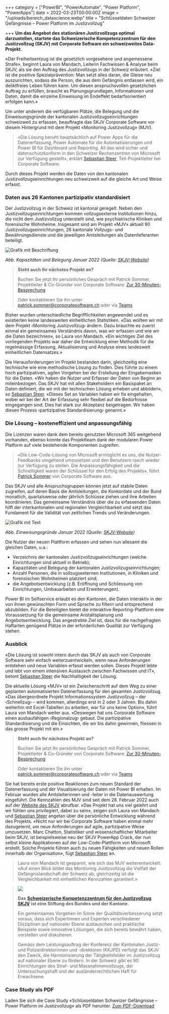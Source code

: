 +++
category = ["PowerBI", "PowerAutomate", "Power Platform", "PowerApps"]
date = 2022-03-23T00:00:00Z
image = "/uploads/bereich_datascience.webp"
title = "Schlüsseldaten Schweizer Gefängnisse  – Power Platform im Justizvollzug"

+++
**Um das Angebot des stationären Justizvollzugs optimal darzustellen, startete das Schweizerische Kompetenzzentrum für den Justizvollzug (SKJV) mit Corporate Software ein schweizweites Data-Projekt.**

«Der Freiheitsentzug ist die gesetzlich vorgesehene und angemessene Strafe», beginnt Laura von Mandach, Leiterin Fachwissen & Analyse beim SKJV, als sie den Auftrag des Justizvollzugs in der Schweiz erläutert. «Ziel ist die positive Spezialprävention: Man setzt alles daran, die Gleise neu auszurichten, sodass die Person, die aus dem Gefängnis entlassen wird, ein deliktfreies Leben führen kann. Um diesen anspruchsvollen gesetzlichen Auftrag zu erfüllen, braucht es Planungsgrundlagen, Informationen und Daten, damit die einzelne Einweisung im Endeffekt bedarfsorientiert erfolgen kann.»

Um unter anderem die verfügbaren Plätze, die Belegung und die Einweisungsgründe der kantonalen Justizvollzugseinrichtungen schweizweit zu erfassen, beauftragte das SKJV Corporate Software vor diesem Hintergrund mit dem Projekt «Monitoring Justizvollzug» (MJV).

> «Die Lösung beruht hauptsächlich auf Power Apps für die Datenerfassung, Power Automate für die Automatisierungen und Power BI für Dashboard und Reporting. All das wird sicher und datenschutzkonform in den Schweizer Rechenzentren von Microsoft zur Verfügung gestellt», erklärt [Sebastian Steer](https://www.corporatesoftware.ch/team/sebastian-steer/ "Sebastian Steer Profil"), Teil-Projektleiter bei Corporate Software.

Durch dieses Projekt werden die Daten von den kantonalen Justizvollzugseinrichtungen neu schweizweit auf die gleiche Art und Weise erfasst.

### **Daten aus 26 Kantonen partizipativ standardisiert**

Der Justizvollzug in der Schweiz ist kantonal geregelt. Neben den Justizvollzugseinrichtungen kommen vollzugsexterne Institutionen hinzu, die nicht dem Justizvollzug unterstellt sind, wie psychiatrische Kliniken und forensische Wohnheime. Insgesamt sind am Projekt «MJV» aktuell 90 Justizvollzugseinrichtungen, 26 kantonale Vollzugs- und Bewährungsdienste und die jeweiligen Amtsleitungen als Datenlieferanten beteiligt.

![Grafik mit Beschriftung](/uploads/bildschirmfoto-2022-03-09-um-16-05-06.png "Abb. Kapazitäten und Belegung Januar 2022")

_Abb. Kapazitäten und Belegung Januar 2022 (Quelle:_ [_SKJV-Website_](https://www.skjv.ch/de/unsere-dienstleistungen/monitoring-justizvollzug "Bildquelle SKJV")_)_

> **Steht auch Ihr nächstes Projekt an?**
>
> Buchen Sie jetzt Ihr persönliches Gespräch mit Patrick Sommer, Projektleiter & Co-Gründer von Corporate Software: [Zur 30-Minuten-Besprechung](https://calendly.com/patricksommer/30min)
>
> Oder kontaktieren Sie ihn unter [patrick.sommer@corporatesoftware.ch](mailto:patrick.sommer@corporatesoftware.ch "E-Mail Patrick Sommer") oder via [Teams](https://teams.microsoft.com/l/chat/0/0?users=patrick.sommer@corporatesoftware.ch "Teams Patrick Sommer")

Bisher wurden unterschiedliche Begrifflichkeiten angewendet und es existierten keine landesweiten einheitlichen Statistiken. «Das wollten wir mit dem Projekt ‹Monitoring Justizvollzug› ändern. Dazu brauchte es zuerst einmal ein gemeinsames Verständnis davon, was wir erfassen und wie wir die Daten bezeichnen», so Laura von Mandach. «Ein wichtiges Ziel des vorliegenden Projekts war daher die Entwicklung einer Methodik für die regelmässige Erfassung, Aktualisierung und Analyse eines landesweit einheitlichen Datensatzes.»

Die Herausforderungen im Projekt bestanden darin, gleichzeitig eine technische wie eine methodische Lösung zu finden. Dies führte zu einem hoch partizipativen, agilen Vorgehen bei der Erstellung der Eingabemasken für die Daten. «Wir haben die Nutzer und Erfasser der Daten von Beginn an miteinbezogen. Das SKJV hat mit allen Stakeholdern ein Basispaket an Daten definiert, die wir mit der technischen Lösung erheben und abbilden», so [Sebastian Steer](https://www.corporatesoftware.ch/team/sebastian-steer/ "Sebastian Steer Profil"). «Dieses Set an Variablen haben wir fix eingehalten, wobei wir bei der Art der Erfassung sehr flexibel auf die Bedürfnisse eingegangen sind. Dies hat stark zur Akzeptanz beigetragen. Wir haben diesen Prozess ‹partizipative Standardisierung› genannt.»

### Die Lösung – kosteneffizient und anpassungsfähig

Die Lizenzen waren dank dem bereits genutzten Microsoft 365 weitgehend vorhanden, ebenso konnte das Projektteam dank der modularen Power Platform auf viele bestehende Komponenten zugreifen.

> «Die Low-Code-Lösung von Microsoft ermöglicht es uns, die Nutzer-Feedbacks umgehend umzusetzen und den Benutzern rasch wieder zur Verfügung zu stellen. Die Anpassungsfähigkeit und die Schnelligkeit waren der Schlüssel für den Erfolg des Projekts», führt [Patrick Sommer](https://www.corporatesoftware.ch/team/patrick-sommer/ "Patrick Sommer Profil") von Corporate Software aus.

Das SKJV und alle Anspruchsgruppen können jetzt auf stabile Daten zugreifen, auf deren Basis die Amtsleitungen, die Konkordate und der Bund monatlich, quartalsweise oder jährlich Schlüsse ziehen und ihre Arbeiten koordinieren. Das gemeinsame Verständnis über die zu erfassenden Daten hilft der interkantonalen und regionalen Vergleichbarkeit und setzt das Fundament für die Validität von zeitlichen Trends und Veränderungen.

![Grafik mit Text](/uploads/bildschirmfoto-2022-03-09-um-16-07-21.png "Abb. Einweisungsgründe Januar 2022")

_Abb. Einweisungsgründe Januar 2022 (Quelle:_ [_SKJV-Website_](https://www.skjv.ch/de/unsere-dienstleistungen/monitoring-justizvollzug "Bildquelle SKJ V")_)_

Die Nutzer der neuen Plattform erfassen und sehen nun allesamt die gleichen Daten, u.a.:

* Verzeichnis der kantonalen Justizvollzugseinrichtungen (welche Einrichtungen sind aktuell in Betrieb);
* Kapazitäten und Belegung der kantonalen Justizvollzugseinrichtungen;
* Anzahl Personen, die in vollzugsexternen Institutionen, in Kliniken und forensischen Wohnheimen platziert sind;
* die Angebotsentwicklung (z.B. Eröffnung und Schliessung von Einrichtungen, Umbauarbeiten und Erweiterungen).

Power BI im Selfservice erlaubt es den Kantonen, die Daten interaktiv in der von ihnen gewünschten Form und Sprache zu filtern und entsprechend abzubilden. Für die Beteiligten bietet die interaktive Reporting-Plattform eine Voraussetzung für die gemeinsame Anstaltsplanung und Angebotsentwicklung. Das angestrebte Ziel ist, dass für die nachgefragten Haftarten genügend Plätze in der erforderlichen Qualität zur Verfügung stehen.

### Ausblick

«Die Lösung ist sowohl intern durch das SKJV als auch von Corporate Software sehr einfach weiterzuentwickeln, wenn neue Anforderungen entstehen und neue Variablen erfasst werden sollen. Dieses Projekt lebte und lebt von einem intensiven Austausch zwischen Fachwissen und IT», betont [Sebastian Steer](https://www.corporatesoftware.ch/team/sebastian-steer/ "Sebastian Steer") die Nachhaltigkeit der Lösung.

Die aktuelle Lösung «MJV» ist ein Zwischenschritt auf dem Weg zu einer geplanten automatisierten Datenerfassung für den gesamten Justizvollzug. «Das übergeordnete Projekt Informationssystem Justizvollzug – der ‹Schnellzug› – wird kommen, allerdings erst in 2 oder 3 Jahren. Bis dahin weiterhin mit Excel-Tabellen zu arbeiten, war für uns keine Option», führt Laura von Mandach weiter aus. «Deswegen hat uns Corporate Software einen ausbaufähigen ‹Regionalzug› gebaut. Die partizipative Standardisierung und die Einsichten, die wir bis dahin gewinnen, fliessen in das grosse Projekt mit ein.»

> **Steht auch Ihr nächstes Projekt an?**
>
> Buchen Sie jetzt Ihr persönliches Gespräch mit Patrick Sommer, Projektleiter & Co-Gründer von Corporate Software: [Zur 30-Minuten-Besprechung](https://calendly.com/patricksommer/30min "30-Minuten-Besprechung mit Patrick Sommer")
>
> Oder kontaktieren Sie ihn unter [patrick.sommer@corporatesoftware.ch](mailto:patrick.sommer@corporatesoftware.ch "E-Mail Patrick Sommer") oder via [Teams](https://teams.microsoft.com/l/chat/0/0?users=patrick.sommer@corporatesoftware.ch "Teams Patrick Sommer")

Sie hat bereits erste positive Reaktionen zum neuen Standard der Datenerfassung und der Visualisierung der Daten mit Power BI erhalten. Im Februar wurden alle Amtsleiterinnen und -leiter in die Datenauswertung eingeführt. Die Kennzahlen des MJV sind seit dem 28. Februar 2022 auch auf der [Website des SKJV](https://www.skjv.ch/de/unsere-dienstleistungen/monitoring-justizvollzug "Link SKJV Website") abrufbar. «Das Projekt hat uns viel gelehrt und wir fühlen uns privilegiert, dabei zu sein», zeigen sich Laura von Mandach und [Sebastian Steer](https://www.corporatesoftware.ch/team/sebastian-steer/ "Sebastian Steer Profil") angetan über die persönliche Entwicklung während des Projekts. «Nicht nur wir bei Corporate Software haben einmal mehr dazugelernt, um neue Anforderungen auf agile, partizipative Weise umzusetzen. Marc Chatton, Statistiker und wissenschaftlicher Mitarbeiter beim SKJV, ist beispielsweise neu der SKJV PowerApp Crack, der nun selbst kleine Applikationen auf der Low-Code-Plattform von Microsoft erstellt. Solche Projekte führen auch zu neuen Fähigkeiten und neuen Rollen innerhalb der Organisation», fügt [Sebastian Steer](https://www.corporatesoftware.ch/team/sebastian-steer/ "Sebastian Steer Profil") an.

> Laura von Mandach ist gespannt, wie sich das MJV weiterentwickelt: «Auf einen Blick bildet das Monitoring Justizvollzug die Vielfalt der Gefängnislandschaft der Schweiz ab, gleichzeitig ist die Vergleichbarkeit mit einheitlichen Kennzahlen garantiert.»

> **![](/uploads/skjv.svg)**
>
> **Das** [**Schweizerische Kompetenzzentrum für den Justizvollzug SKJV**](https://www.skjv.ch/de/unsere-dienstleistungen/monitoring-justizvollzug "Link SKJV Website") **ist eine Stiftung des Bundes und der Kantone.**
>
> Ein gemeinsames Vorgehen im Sinne der Qualitätsverbesserung setzt voraus, dass sich Expertinnen und Experten verschiedener Disziplinen auf nationaler Ebene austauschen und praktische Beispiele sowie innovative Lösungen, die sich bereits bewährt haben, vorstellen und diskutieren.
>
> Gemäss dem Leistungsauftrag der Konferenz der Kantonalen Justiz- und Polizeidirektorinnen und -direktoren (KKJPD) verfolgt das SKJV den Zweck, die Harmonisierung der Tätigkeitsfelder im Justizvollzug auf nationaler Ebene zu fördern. In der Schweiz gibt es 90 Einrichtungen des Straf- und Massnahmenvollzugs, der Untersuchungshaft und der ausländerrechtlichen Haft für Erwachsene.

### Case Study als PDF

Laden Sie sich die Case Study «Schlüsseldaten Schweizer Gefängnisse  – Power Platform im Justizvollzug» als PDF herunter. [Zum PDF-Download](https://cosoweb.blob.core.windows.net/files/skjv_coso_case-study.pdf "Case Study als PDF")